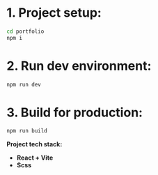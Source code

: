 # 1. Project setup:

```sh
cd portfolio
npm i
```

# 2. Run dev environment: #

```sh
npm run dev
```

# 3. Build for production: #

```sh
npm run build
```


**Project tech stack:**

- **React + Vite**
- **Scss**